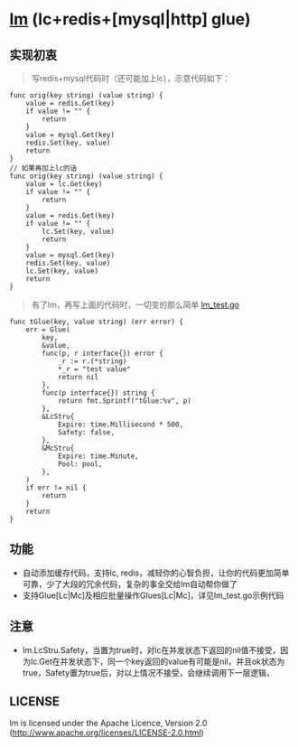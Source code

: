 # [lm](http://github.com/simplejia/lm) (lc+redis+[mysql|http] glue)
## 实现初衷
> 写redis+mysql代码时（还可能加上lc），示意代码如下：
```
func orig(key string) (value string) {
    value = redis.Get(key)
    if value != "" {
        return
    }
    value = mysql.Get(key)
    redis.Set(key, value)
    return
}
// 如果再加上lc的话
func orig(key string) (value string) {
    value = lc.Get(key)
    if value != "" {
        return
    }
    value = redis.Get(key)
    if value != "" {
        lc.Set(key, value)
        return
    }
    value = mysql.Get(key)
    redis.Set(key, value)
    lc.Set(key, value)
    return
}
```
> 有了lm，再写上面的代码时，一切变的那么简单
[lm_test.go](http://github.com/simplejia/lm/tree/master/lm_test.go)
```
func tGlue(key, value string) (err error) {
	err = Glue(
		key,
		&value,
		func(p, r interface{}) error {
            _r := r.(*string)
            *_r = "test value"
			return nil
		},
		func(p interface{}) string {
			return fmt.Sprintf("tGlue:%v", p)
		},
		&LcStru{
			Expire: time.Millisecond * 500,
			Safety: false,
		},
		&McStru{
			Expire: time.Minute,
            Pool: pool,
		},
	)
	if err != nil {
		return
	}
    return
}
```
## 功能
* 自动添加缓存代码，支持lc, redis，减轻你的心智负担，让你的代码更加简单可靠，少了大段的冗余代码，复杂的事全交给lm自动帮你做了
* 支持Glue[Lc|Mc]及相应批量操作Glues[Lc|Mc]，详见lm_test.go示例代码

## 注意
* lm.LcStru.Safety，当置为true时，对lc在并发状态下返回的nil值不接受，因为lc.Get在并发状态下，同一个key返回的value有可能是nil，并且ok状态为true，Safety置为true后，对以上情况不接受，会继续调用下一层逻辑，

## LICENSE
lm is licensed under the Apache Licence, Version 2.0
(http://www.apache.org/licenses/LICENSE-2.0.html)
